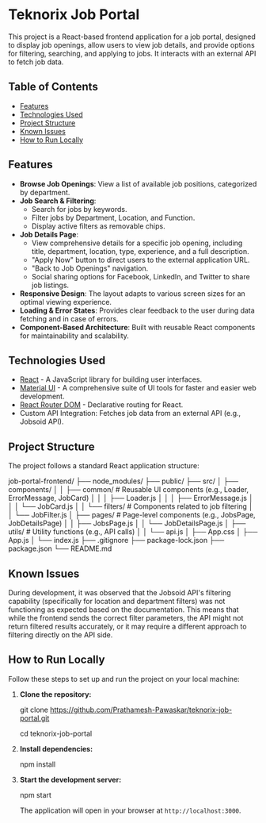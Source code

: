 # Teknorix Job Portal

This project is a React-based frontend application for a job portal, designed to display job openings, allow users to view job details, and provide options for filtering, searching, and applying to jobs. It interacts with an external API to fetch job data.

## Table of Contents

- [Features](#features)
- [Technologies Used](#technologies-used)
- [Project Structure](#project-structure)
- [Known Issues](#known-issues)
- [How to Run Locally](#how-to-run-locally)

## Features

- **Browse Job Openings**: View a list of available job positions, categorized by department.
- **Job Search & Filtering**:
  - Search for jobs by keywords.
  - Filter jobs by Department, Location, and Function.
  - Display active filters as removable chips.
- **Job Details Page**:
  - View comprehensive details for a specific job opening, including title, department, location, type, experience, and a full description.
  - "Apply Now" button to direct users to the external application URL.
  - "Back to Job Openings" navigation.
  - Social sharing options for Facebook, LinkedIn, and Twitter to share job listings.
- **Responsive Design**: The layout adapts to various screen sizes for an optimal viewing experience.
- **Loading & Error States**: Provides clear feedback to the user during data fetching and in case of errors.
- **Component-Based Architecture**: Built with reusable React components for maintainability and scalability.

## Technologies Used

- [React](https://react.dev/) - A JavaScript library for building user interfaces.
- [Material UI](https://mui.com/) - A comprehensive suite of UI tools for faster and easier web development.
- [React Router DOM](https://reactrouter.com/en/main) - Declarative routing for React.
- Custom API Integration: Fetches job data from an external API (e.g., Jobsoid API).

## Project Structure

The project follows a standard React application structure:

job-portal-frontend/
├── node_modules/
├── public/
├── src/
│   ├── components/
│   │   ├── common/         # Reusable UI components (e.g., Loader, ErrorMessage, JobCard)
│   │   │   ├── Loader.js
│   │   │   ├── ErrorMessage.js
│   │   │   └── JobCard.js
│   │   └── filters/        # Components related to job filtering
│   │       └── JobFilter.js
│   ├── pages/              # Page-level components (e.g., JobsPage, JobDetailsPage)
│   │   ├── JobsPage.js
│   │   └── JobDetailsPage.js
│   ├── utils/              # Utility functions (e.g., API calls)
│   │   └── api.js
│   ├── App.css
│   ├── App.js
│   └── index.js
├── .gitignore
├── package-lock.json
├── package.json
└── README.md

## Known Issues

During development, it was observed that the Jobsoid API's filtering capability (specifically for location and department filters) was not functioning as expected based on the documentation. This means that while the frontend sends the correct filter parameters, the API might not return filtered results accurately, or it may require a different approach to filtering directly on the API side.

## How to Run Locally

Follow these steps to set up and run the project on your local machine:

1.  **Clone the repository:**

    git clone https://github.com/Prathamesh-Pawaskar/teknorix-job-portal.git

    cd teknorix-job-portal

3.  **Install dependencies:**

    npm install

4.  **Start the development server:**

    npm start
    
    The application will open in your browser at `http://localhost:3000`.
